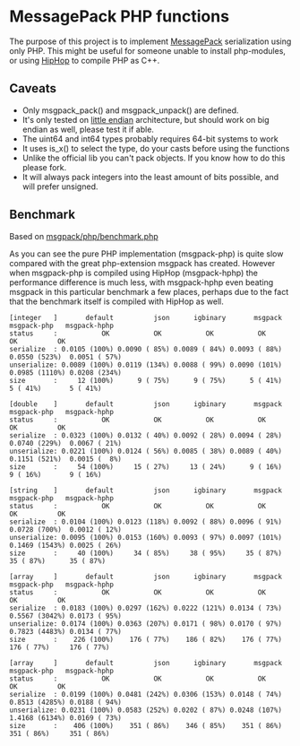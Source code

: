 MessagePack PHP functions
=============

The purpose of this project is to implement [MessagePack](http://msgpack.org/) serialization using only PHP. This might be useful for someone unable to install php-modules, or using [HipHop](https://github.com/facebook/hiphop-php) to compile PHP as C++.  

Caveats
-----

 - Only msgpack_pack() and msgpack_unpack() are defined.
 - It's only tested on [little endian](http://en.wikipedia.org/wiki/Endianness) architecture, but should work on big endian as well, please test it if able. 
 - The uint64 and int64 types probably requires 64-bit systems to work
 - It uses is_x() to select the type, do your casts before using the functions
 - Unlike the official lib you can't pack objects. If you know how to do this please fork.
 - It will always pack integers into the least amount of bits possible, and will prefer unsigned.
 
 
Benchmark
-----

Based on [msgpack/php/benchmark.php](https://github.com/msgpack/msgpack/blob/master/php/benchmark.php)

As you can see the pure PHP implementation (msgpack-php) is quite slow compared with the great php-extension msgpack has created. 
However when msgpack-php is compiled using HipHop (msgpack-hphp) the performance difference is much less, with msgpack-hphp even beating msgpack in this particular benchmark a few places, perhaps due to the fact that the benchmark itself is compiled with HipHop as well.


```
[integer   ]       default          json      igbinary       msgpack   msgpack-php   msgpack-hphp
status     :           OK           OK           OK           OK           OK          OK
serialize  : 0.0105 (100%) 0.0090 ( 85%) 0.0089 ( 84%) 0.0093 ( 88%) 0.0550 (523%)  0.0051 ( 57%)
unserialize: 0.0089 (100%) 0.0119 (134%) 0.0088 ( 99%) 0.0090 (101%) 0.0985 (1110%) 0.0208 (234%)
size       :     12 (100%)      9 ( 75%)      9 ( 75%)      5 ( 41%)      5 ( 41%)       5 ( 41%)

[double    ]       default          json      igbinary       msgpack   msgpack-php   msgpack-hphp
status     :           OK           OK           OK           OK           OK          OK
serialize  : 0.0323 (100%) 0.0132 ( 40%) 0.0092 ( 28%) 0.0094 ( 28%) 0.0740 (229%)  0.0067 ( 21%)
unserialize: 0.0221 (100%) 0.0124 ( 56%) 0.0085 ( 38%) 0.0089 ( 40%) 0.1151 (521%)  0.0015 (  8%)
size       :     54 (100%)     15 ( 27%)     13 ( 24%)      9 ( 16%)      9 ( 16%)       9 ( 16%)

[string    ]       default          json      igbinary       msgpack   msgpack-php   msgpack-hphp
status     :           OK           OK           OK           OK           OK          OK
serialize  : 0.0104 (100%) 0.0123 (118%) 0.0092 ( 88%) 0.0096 ( 91%) 0.0728 (700%)  0.0012 ( 12%)
unserialize: 0.0095 (100%) 0.0153 (160%) 0.0093 ( 97%) 0.0097 (101%) 0.1469 (1543%) 0.0025 ( 26%)
size       :     40 (100%)     34 ( 85%)     38 ( 95%)     35 ( 87%)     35 ( 87%)      35 ( 87%)

[array     ]       default          json      igbinary       msgpack   msgpack-php   msgpack-hphp
status     :           OK           OK           OK           OK           OK          OK
serialize  : 0.0183 (100%) 0.0297 (162%) 0.0222 (121%) 0.0134 ( 73%) 0.5567 (3042%) 0.0173 ( 95%)
unserialize: 0.0174 (100%) 0.0363 (207%) 0.0171 ( 98%) 0.0170 ( 97%) 0.7823 (4483%) 0.0134 ( 77%)
size       :    226 (100%)    176 ( 77%)    186 ( 82%)    176 ( 77%)    176 ( 77%)     176 ( 77%)

[array     ]       default          json      igbinary       msgpack   msgpack-php   msgpack-hphp
status     :           OK           OK           OK           OK           OK          OK
serialize  : 0.0199 (100%) 0.0481 (242%) 0.0306 (153%) 0.0148 ( 74%) 0.8513 (4285%) 0.0188 ( 94%)
unserialize: 0.0231 (100%) 0.0583 (252%) 0.0202 ( 87%) 0.0248 (107%) 1.4168 (6134%) 0.0169 ( 73%)
size       :    406 (100%)    351 ( 86%)    346 ( 85%)    351 ( 86%)    351 ( 86%)     351 ( 86%)
```
